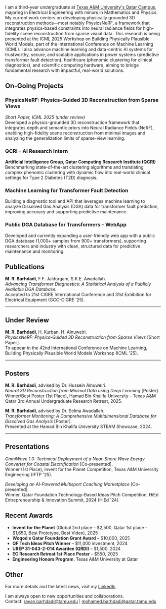 I am a third-year undergraduate at [Texas A&M University's Qatar Campus](https://www.qatar.tamu.edu/), majoring in Electrical Engineering with minors in Mathematics and Physics. My current work centers on developing physically grounded 3D reconstruction methods—most notably PhysicsNeRF, a framework that integrates physics-based constraints into neural radiance fields for high-fidelity scene reconstruction from sparse visual data. This research is being presented at the ICML 2025 Workshop on Building Physically Plausible World Models, part of the International Conference on Machine Learning (ICML). I also advance machine learning and data-centric AI systems for trustworthy, secure, and scalable applications in power systems (predictive transformer fault detection), healthcare (phenomic clustering for clinical diagnostics), and scientific computing hardware, aiming to bridge fundamental research with impactful, real-world solutions.


## On-Going Projects

### PhysicsNeRF: Physics-Guided 3D Reconstruction from Sparse Views
*Short Paper, ICML 2025 (under review)*  
Developed a physics-grounded 3D reconstruction framework that integrates depth and semantic priors into Neural Radiance Fields (NeRF), enabling high-fidelity scene reconstruction from minimal images and analyzing the generalization limits of sparse-view learning.

### QCRI – AI Research Intern
**Artificial Intelligence Group, Qatar Computing Research Institute (QCRI)**  
Benchmarking state-of-the-art clustering algorithms and translating complex phenomic clustering with dynamic flow into real-world clinical settings for Type 2 Diabetes (T2D) diagnosis.

### Machine Learning for Transformer Fault Detection
Building a diagnostic tool and API that leverages machine learning to analyze Dissolved Gas Analysis (DGA) data for transformer fault prediction, improving accuracy and supporting predictive maintenance.

### Public DGA Database for Transformers – WebApp
Developed and currently expanding a user-friendly web app with a public DGA database (1,000+ samples from 900+ transformers), supporting researchers and industry with clean, structured data for predictive maintenance and monitoring.

## Publications

**M. R. Barhdadi**, F.F. Jaldurgam, S.K.E. Awadallah.  
*Advancing Transformer Diagnostics: A Statistical Analysis of a Publicly Available DGA Database.*  
Accepted to 21st CIGRE International Conference and 31st Exhibition for Electrical Equipment (GCC-CIGRE '25).

---

## Under Review

**M. R. Barhdadi**, H. Kurban, H. Alnuweiri.  
*PhysicsNeRF: Physics-Guided 3D Reconstruction from Sparse Views* [Short Paper].  
To appear in the 42nd International Conference on Machine Learning, Building Physically Plausible World Models Workshop (ICML ’25).

---

## Posters

**M. R. Barhdadi**, advised by Dr. Hussein Alnuweiri.  
*Neural 3D Reconstruction from Minimal Data using Deep Learning* [Poster].  
Winner/Best Poster (1st Place), Hamad Bin Khalifa University – Texas A&M Qatar 3rd Annual Undergraduate Research Retreat, 2025.

**M. R. Barhdadi**, advised by Dr. Selma Awadallah.  
*Transformer Monitoring: A Comprehensive Multidimensional Database for Dissolved Gas Analysis* [Poster].  
Presented at the Hamad Bin Khalifa University STEAM Showcase, 2024.

---

## Presentations

*OmniWave 1.0: Technical Deployment of a Near-Shore Wave Energy Converter for Coastal Electrification* [Co-presented].  
Winner (1st Place), Invent for the Planet Competition, Texas A&M University Engineering (IFTP '25).

*Developing an AI-Powered Multisport Coaching Marketplace* [Co-presented].  
Winner, Qatar Foundation Technology-Based Ideas Pitch Competition, HiEd Entrepreneurship & Innovation Summit, 2024 (HiEd '24).

## Recent Awards

- **Invent for the Planet** (Global 2nd place – $2,500, Qatar 1st place – $1,650, Best Prototype, Best Video), 2025
- **Woqod x Qatar Foundation Grant Award** – $10,000, 2025
- **QF Tech Ideas Pitch Winner** – $11,000 investment, 2024
- **UREP 31-043-2-014 Awardee (QRDI)** – $1,500, 2024
- **EC Research Retreat 1st Place Poster** – $550, 2025
- **Engineering Honors Program**, Texas A&M University at Qatar

## Other

For more details and the latest news, visit my [LinkedIn](https://www.linkedin.com/in/rayanbarhdadi/).

I am always open to new opportunities and collaborations.  
Contact: [rayan.barhdadi@tamu.edu](mailto:rayan.barhdadi@tamu.edu) | [mohamed.barhdadi@qatar.tamu.edu](mailto:mohamed.barhdadi@qatar.tamu.edu)
